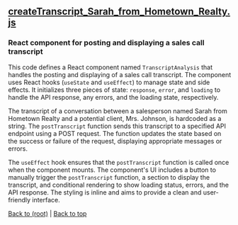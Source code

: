 ## [createTranscript_Sarah_from_Hometown_Realty.js](createTranscript_Sarah_from_Hometown_Realty.js)

### React component for posting and displaying a sales call transcript

This code defines a React component named `TranscriptAnalysis` that handles the posting and displaying of a sales call transcript. The component uses React hooks (`useState` and `useEffect`) to manage state and side effects. It initializes three pieces of state: `response`, `error`, and `loading` to handle the API response, any errors, and the loading state, respectively.

The transcript of a conversation between a salesperson named Sarah from Hometown Realty and a potential client, Mrs. Johnson, is hardcoded as a string. The `postTranscript` function sends this transcript to a specified API endpoint using a POST request. The function updates the state based on the success or failure of the request, displaying appropriate messages or errors.

The `useEffect` hook ensures that the `postTranscript` function is called once when the component mounts. The component's UI includes a button to manually trigger the `postTranscript` function, a section to display the transcript, and conditional rendering to show loading status, errors, and the API response. The styling is inline and aims to provide a clean and user-friendly interface.

[Back to (root)](#root) | [Back to top](#table-of-contents)

